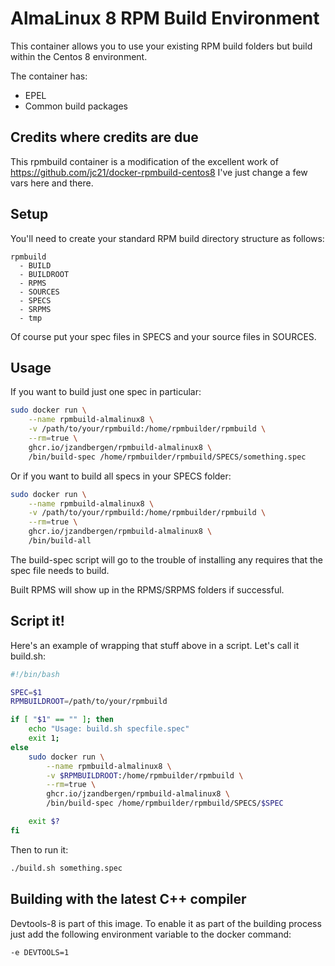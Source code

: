 # AlmaLinux 8 RPM Build Environment

This container allows you to use your existing RPM build folders but build within the Centos 8 environment.

The container has:

* EPEL
* Common build packages

## Credits where credits are due

This rpmbuild container is a modification of the excellent work of
https://github.com/jc21/docker-rpmbuild-centos8 I've just change a few vars here and there.

## Setup

You'll need to create your standard RPM build directory structure as follows:

```
rpmbuild
  - BUILD
  - BUILDROOT
  - RPMS
  - SOURCES
  - SPECS
  - SRPMS
  - tmp
```

Of course put your spec files in SPECS and your source files in SOURCES.

## Usage

If you want to build just one spec in particular:

```bash
sudo docker run \
    --name rpmbuild-almalinux8 \
    -v /path/to/your/rpmbuild:/home/rpmbuilder/rpmbuild \
    --rm=true \
    ghcr.io/jzandbergen/rpmbuild-almalinux8 \
    /bin/build-spec /home/rpmbuilder/rpmbuild/SPECS/something.spec
```

Or if you want to build all specs in your SPECS folder:

```bash
sudo docker run \
    --name rpmbuild-almalinux8 \
    -v /path/to/your/rpmbuild:/home/rpmbuilder/rpmbuild \
    --rm=true \
    ghcr.io/jzandbergen/rpmbuild-almalinux8 \
    /bin/build-all
```

The build-spec script will go to the trouble of installing any requires that the spec file needs to build.

Built RPMS will show up in the RPMS/SRPMS folders if successful.

## Script it!

Here's an example of wrapping that stuff above in a script. Let's call it build.sh:

```bash
#!/bin/bash

SPEC=$1
RPMBUILDROOT=/path/to/your/rpmbuild

if [ "$1" == "" ]; then
    echo "Usage: build.sh specfile.spec"
    exit 1;
else
    sudo docker run \
        --name rpmbuild-almalinux8 \
        -v $RPMBUILDROOT:/home/rpmbuilder/rpmbuild \
        --rm=true \
        ghcr.io/jzandbergen/rpmbuild-almalinux8 \
        /bin/build-spec /home/rpmbuilder/rpmbuild/SPECS/$SPEC

    exit $?
fi
```

Then to run it:

```bash
./build.sh something.spec
```

## Building with the latest C++ compiler

Devtools-8 is part of this image. To enable it as part of the building process just add the following environment variable to the docker command:

```bash
-e DEVTOOLS=1
```

